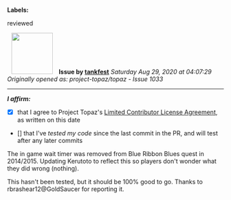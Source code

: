 **Labels:**

reviewed



<a href="https://github.com/tankfest"><img src="https://avatars1.githubusercontent.com/u/37684138?v=4" width="96" height="96" hspace="10"></img></a> **Issue by [tankfest](https://github.com/tankfest)**
_Saturday Aug 29, 2020 at 04:07:29_
_Originally opened as: project-topaz/topaz - Issue 1033_

----

<!-- place 'x' mark between square [] brackets to affirm: -->
**_I affirm:_**
- [x] that I agree to Project Topaz's [Limited Contributor License Agreement](http://project-topaz.com/blob/release/CONTRIBUTOR_AGREEMENT.md), as written on this date
- [] that I've _tested my code_ since the last commit in the PR, and will test after any later commits

The in game wait timer was removed from Blue Ribbon Blues quest in 2014/2015.  Updating Kerutoto to reflect this so players don't wonder what they did wrong (nothing).

This hasn't been tested, but it should be 100% good to go.  Thanks to rbrashear12@GoldSaucer for reporting it.
